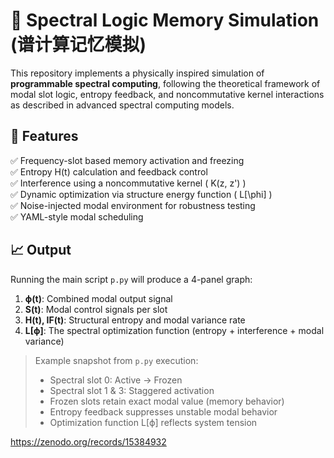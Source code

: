 
# 🔁 Spectral Logic Memory Simulation (谱计算记忆模拟)

This repository implements a physically inspired simulation of **programmable spectral computing**, following the theoretical framework of modal slot logic, entropy feedback, and noncommutative kernel interactions as described in advanced spectral computing models.

## 🔬 Features

✅ Frequency-slot based memory activation and freezing  
✅ Entropy H(t) calculation and feedback control  
✅ Interference using a noncommutative kernel \( K(z, z') \)  
✅ Dynamic optimization via structure energy function \( L[\phi] \)  
✅ Noise-injected modal environment for robustness testing  
✅ YAML-style modal scheduling

## 📈 Output

Running the main script `p.py` will produce a 4-panel graph:

1. **ϕ(t)**: Combined modal output signal  
2. **S(t)**: Modal control signals per slot  
3. **H(t), IF(t)**: Structural entropy and modal variance rate  
4. **L[ϕ]**: The spectral optimization function (entropy + interference + modal variance)



> Example snapshot from `p.py` execution:
> - Spectral slot 0: Active → Frozen  
> - Spectral slot 1 & 3: Staggered activation  
> - Frozen slots retain exact modal value (memory behavior)  
> - Entropy feedback suppresses unstable modal behavior  
> - Optimization function L[ϕ] reflects system tension

https://zenodo.org/records/15384932
